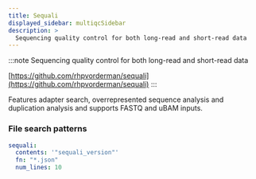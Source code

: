 ```yaml
---
title: Sequali
displayed_sidebar: multiqcSidebar
description: >
  Sequencing quality control for both long-read and short-read data
---
```


<!--
~~~~~ DO NOT EDIT ~~~~~
This file is autogenerated from the MultiQC module python docstring.
Do not edit the markdown, it will be overwritten.

File path for the source of this content: multiqc/modules/sequali/sequali.py
~~~~~~~~~~~~~~~~~~~~~~~
-->

:::note
Sequencing quality control for both long-read and short-read data

[https://github.com/rhpvorderman/sequali](https://github.com/rhpvorderman/sequali)
:::

Features adapter search, overrepresented sequence analysis and duplication analysis and supports
FASTQ and uBAM inputs.

### File search patterns

```yaml
sequali:
  contents: '"sequali_version"'
  fn: "*.json"
  num_lines: 10
```
